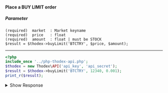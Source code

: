 #### Place a BUY LIMIT order
##### Parameter
    (required)  market  : Market keyname
    (required)  price   : float
    (required)  amount  : float | must be STOCK
    $result = $thodex->buyLimit('BTCTRY', $price, $amount);
---

```php
<?php
include_once '../php-thodex-api.php';
$thodex = new Thodex\API('api_key', 'api_secret');
$result = $thodex->buyLimit('BTCTRY', 12340, 0.001);
print_r($result);
```
<details>
 <summary>Show Response</summary>

    stdClass Object
    (
        [error] => 
        [result] => stdClass Object
            (
                [id] => 703619
                [market] => BTCTRY
                [source] => api
                [type] => 1
                [side] => 2
                [ctime] => 1575456329.4376
                [mtime] => 1575456329.4376
                [price] => 12340
                [amount] => 0.001
                [taker_fee] => 0
                [maker_fee] => 0
                [left] => 0e-8
                [deal_stock] => 0.001
                [deal_money] => 12.34
                [deal_fee] => 0e-12
            )
    
    )
</details>